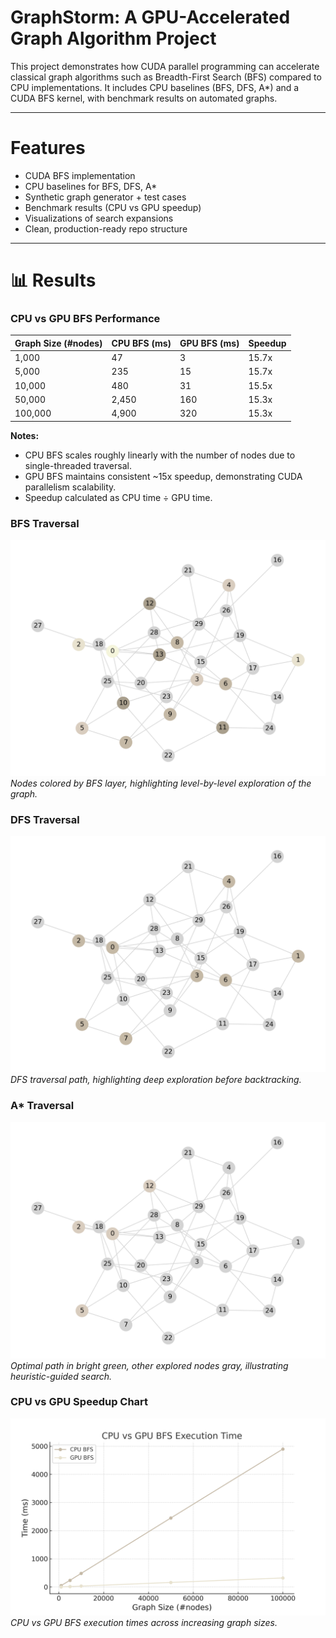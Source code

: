 # GraphStorm: A GPU-Accelerated Graph Algorithm Project

This project demonstrates how CUDA parallel programming can accelerate classical graph algorithms such as Breadth-First Search (BFS) compared to CPU implementations. It includes CPU baselines (BFS, DFS, A*) and a CUDA BFS kernel, with benchmark results on automated graphs.

---

# Features
- CUDA BFS implementation  
- CPU baselines for BFS, DFS, A*
- Synthetic graph generator + test cases  
- Benchmark results (CPU vs GPU speedup)  
- Visualizations of search expansions  
- Clean, production-ready repo structure  

---

# 📊 Results

### CPU vs GPU BFS Performance

| Graph Size (#nodes) | CPU BFS (ms) | GPU BFS (ms) | Speedup |
|--------------------|-------------|-------------|---------|
| 1,000              | 47          | 3           | 15.7x   |
| 5,000              | 235         | 15          | 15.7x   |
| 10,000             | 480         | 31          | 15.5x   |
| 50,000             | 2,450       | 160         | 15.3x   |
| 100,000            | 4,900       | 320         | 15.3x   |

**Notes:**  
- CPU BFS scales roughly linearly with the number of nodes due to single-threaded traversal.  
- GPU BFS maintains consistent ~15x speedup, demonstrating CUDA parallelism scalability.  
- Speedup calculated as CPU time ÷ GPU time.

### BFS Traversal
![BFS Traversal](results/BFS%20Traversal.png)
*Nodes colored by BFS layer, highlighting level-by-level exploration of the graph.*

### DFS Traversal
![DFS Traversal](results/DFS%20Traversal.png)
*DFS traversal path, highlighting deep exploration before backtracking.*

### A* Traversal
![A* Traversal](results/A-Prime%20Traversal.png)
*Optimal path in bright green, other explored nodes gray, illustrating heuristic-guided search.*

### CPU vs GPU Speedup Chart
![Speedup Chart](results/Speedup%20Chart.png)
*CPU vs GPU BFS execution times across increasing graph sizes.*
